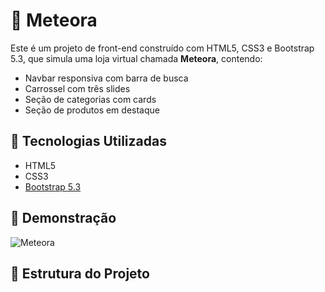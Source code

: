 ﻿# 🌠 Meteora

Este é um projeto de front-end construído com HTML5, CSS3 e Bootstrap 5.3, que simula uma loja virtual chamada **Meteora**, contendo:

- Navbar responsiva com barra de busca
- Carrossel com três slides
- Seção de categorias com cards
- Seção de produtos em destaque

## 🚀 Tecnologias Utilizadas

- HTML5
- CSS3
- [Bootstrap 5.3](https://getbootstrap.com/)

## 📸 Demonstração
![Meteora](https://github.com/user-attachments/assets/c5223580-9284-42ad-88b4-a3ef1d65223d)



## 📁 Estrutura do Projeto
